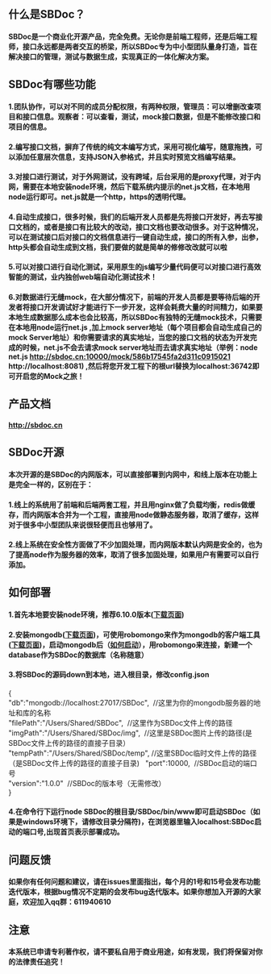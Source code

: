 ## 什么是SBDoc？
#### SBDoc是一个商业化开源产品，完全免费。无论你是前端工程师，还是后端工程师，接口永远都是两者交互的桥梁，所以SBDoc专为中小型团队量身打造，旨在解决接口的管理，测试与数据生成，实现真正的一体化解决方案。
## SBDoc有哪些功能
#### 1.团队协作，可以对不同的成员分配权限，有两种权限，管理员：可以增删改查项目和接口信息。观察者：可以查看，测试，mock接口数据，但是不能修改接口和项目的信息。
#### 2.编写接口文档，摒弃了传统的纯文本编写方式，采用可视化编写，随意拖拽，可以添加任意层次信息，支持JSON入参格式，并且实时预览文档编写结果。
#### 3.对接口进行测试，对于外网测试，没有跨域，后台采用的是proxy代理，对于内网，需要在本地安装node环境，然后下载系统内提示的net.js文档，在本地用node运行即可。net.js就是一个http，https的透明代理。
#### 4.自动生成接口，很多时候，我们的后端开发人员都是先将接口开发好，再去写接口文档的，或者是接口有比较大的改动，接口文档也要改动很多。对于这种情况，可以在测试接口后对接口的文档信息进行一键自动生成，接口的所有入参，出参，http头都会自动生成到文档，我们要做的就是简单的修修改改就可以啦
#### 5.可以对接口进行自动化测试，采用原生的js编写少量代码便可以对接口进行高效智能的测试，业内独创web端自动化测试技术！
#### 6.对数据进行无缝mock，在大部分情况下，前端的开发人员都是要等待后端的开发者将接口开发调试好才能进行下一步开发，这样会耗费大量的时间精力，如果要本地生成数据那么成本也会比较高，所以SBDoc有独特的无缝mock技术，只需要在本地用node运行net.js ,加上mock server地址（每个项目都会自动生成自己的mock Server地址）和你需要请求的真实地址，当您的接口文档的状态为开发完成的时候，net.js不会去请求mock server地址而去请求真实地址（举例：node net.js http://sbdoc.cn:10000/mock/586b17545fa2d311c0915021 http://localhost:8081) ,然后将您开发工程下的根url替换为localhost:36742即可开启您的Mock之旅！
## 产品文档
#### http://sbdoc.cn
## SBDoc开源
#### 本次开源的是SBDoc的内网版本，可以直接部署到内网中，和线上版本在功能上是完全一样的，区别在于：
#### 1.线上的系统用了前端和后端两套工程，并且用nginx做了负载均衡，redis做缓存，而内网版本合并为一个工程，直接用node做静态服务器，取消了缓存，这样对于很多中小型团队来说很轻便而且也够用了。
#### 2.线上系统在安全性方面做了不少加固处理，而内网版本默认内网是安全的，也为了提高node作为服务器的效率，取消了很多加固处理，如果用户有需要可以自行添加。
## 如何部署
#### 1.首先本地要安装node环境，推荐6.10.0版本([下载页面](https://nodejs.org/en/))
#### 2.安装mongodb([下载页面](https://www.mongodb.com/))，可使用robomongo来作为mongodb的客户端工具([下载页面](https://robomongo.org/))，启动mongodb后（[如何启动](http://www.open-open.com/lib/view/open1435117403544.html)），用robomongo来连接，新建一个database作为SBDoc的数据库（名称随意）
#### 3.将SBDoc的源码down到本地，进入根目录，修改config.json 
{  
  "db":"mongodb://localhost:27017/SBDoc",  //这里为你的mongodb服务器的地址和库的名称  
  "filePath":"/Users/Shared/SBDoc",  //这里作为SBDoc文件上传的路径  
  "imgPath":"/Users/Shared/SBDoc/img",  //这里是SBDoc图片上传的路径(是SBDoc文件上传的路径的直接子目录）  
  "tempPath":"/Users/Shared/SBDoc/temp",  //这里SBDoc临时文件上传的路径（是SBDoc文件上传的路径的直接子目录)  
  "port":10000,  //SBDoc启动的端口号  
  "version":"1.0.0"  //SBDoc的版本号（无需修改）  
}  
#### 4.在命令行下运行node SBDoc的根目录/SBDoc/bin/www即可启动SBDoc（如果是windows环境下，请修改目录分隔符)，在浏览器里输入localhost:SBDoc启动的端口号,出现首页表示部署成功。
## 问题反馈
#### 如果你有任何问题和建议，请在issues里面指出，每个月的1号和15号会发布功能迭代版本，根据bug情况不定期的会发布bug迭代版本。如果你想加入开源的大家庭，欢迎加入qq群：611940610
## 注意
#### 本系统已申请专利著作权，请不要私自用于商业用途，如有发现，我们将保留对你的法律责任追究！
